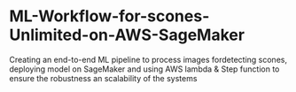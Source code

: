 # ML-Workflow-for-scones-Unlimited-on-AWS-SageMaker
Creating an end-to-end ML pipeline to process images fordetecting scones, deploying model on SageMaker and using AWS lambda &amp; Step function to ensure the robustness an scalability of the systems
